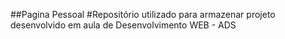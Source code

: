 ##Pagina Pessoal
#Repositório utilizado para armazenar projeto desenvolvido em aula de Desenvolvimento WEB - ADS

